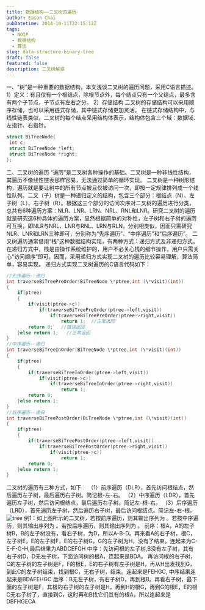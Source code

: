 ```yaml
---
title: 数据结构——二叉树的遍历
author: Eason Chai
pubDatetime: 2014-10-11T22:15:12Z
tags:
  - NOIP
  - 数据结构
  - 算法
slug: data-structure-binary-tree
draft: false
featured: false
description: 二叉树解惑
---
```


一、“树”是一种重要的数据结构，本文浅谈二叉树的遍历问题，采用C语言描述。 1）定义：有且仅有一个根结点，除根节点外，每个结点只有一个父结点，最多含有两个子节点，子节点有左右之分。 2）存储结构 二叉树的存储结构可以采用顺序存储，也可以采用链式存储，其中链式存储更加灵活。 在链式存储结构中，与线性链表类似，二叉树的每个结点采用结构体表示，结构体包含三个域：数据域、左指针、右指针。

```c
struct BiTreeNode{
 int c;
 struct BiTreeNode *left;
 struct BiTreeNode *right;
};


```

二、二叉树的遍历 “遍历”是二叉树各种操作的基础。二叉树是一种非线性结构，其遍历不像线性链表那样容易，无法通过简单的循环实现。 二叉树是一种树形结构，遍历就是要让树中的所有节点被且仅被访问一次，即按一定规律排列成一个线性队列。二叉（子）树是一种递归定义的结构，包含三个部分：根结点（N）、左子树（L）、右子树（R）。根据这三个部分的访问次序对二叉树的遍历进行分类，总共有6种遍历方案：NLR、LNR、LRN、NRL、RNL和LNR。研究二叉树的遍历就是研究这6种具体的遍历方案，显然根据简单的对称性，左子树和右子树的遍历可互换，即NLR与NRL、LNR与RNL、LRN与RLN，分别相类似，因而只需研究NLR、LNR和LRN三种即可，分别称为“先序遍历”、“中序遍历”和“后序遍历”。 二叉树遍历通常借用“栈”这种数据结构实现，有两种方式：递归方式及非递归方式。 在递归方式中，栈是由操作系统维护的，用户不必关心栈的细节操作，用户只需关心“访问顺序”即可。因而，采用递归方式实现二叉树的遍历比较容易理解，算法简单，容易实现。 递归方式实现二叉树遍历的C语言代码如下：

```c
//先序遍历--递归
int traverseBiTreePreOrder(BiTreeNode \*ptree,int (\*visit)(int))
{
	if(ptree)
	{
		if(visit(ptree->c))
			if(traverseBiTreePreOrder(ptree->left,visit))
				if(traverseBiTreePreOrder(ptree->right,visit))
					return 1;  //正常返回
		return 0;   //错误返回
	}else return 1;   //正常返回
}
//中序遍历--递归
int traverseBiTreeInOrder(BiTreeNode \*ptree,int (\*visit)(int))
{
	if(ptree)
	{
		if(traverseBiTreeInOrder(ptree->left,visit))
			if(visit(ptree->c))
				if(traverseBiTreeInOrder(ptree->right,visit))
					return 1;
		return 0;
	}else return 1;
}
//后序遍历--递归
int traverseBiTreePostOrder(BiTreeNode \*ptree,int (\*visit)(int))
{
	if(ptree)
	{
		if(traverseBiTreePostOrder(ptree->left,visit))
			if(traverseBiTreePostOrder(ptree->right,visit))
				if(visit(ptree->c))
					return 1;
		return 0;
	}else return 1;
}
```

二叉树的遍历有三种方式，如下： （1）前序遍历（DLR），首先访问根结点，然后遍历左子树，最后遍历右子树。简记根-左-右。 （2）中序遍历（LDR），首先遍历左子树，然后访问根结点，最后遍历右子树。简记左-根-右。 （3）后序遍历（LRD），首先遍历左子树，然后遍历右子树，最后访问根结点。简记左-右-根。 ![tree](https://blog.cdn.hackerchai.com/images/2014/10/tree.webp) 例1：如上图所示的二叉树，若按前序遍历，则其输出序列为 。若按中序遍历，则其输出序列为 。若按后序遍历，则其输出序列为 。 前序：根A，A的左子树B，B的左子树没有，看右子树，为D，所以A-B-D。再来看A的右子树，根C，左子树E，E的左子树F，E的右子树G，G的左子树为H，没有了结束。连起来为C-E-F-G-H,最后结果为ABDCEFGH 中序：先访问根的左子树,B没有左子树，其有右子树D，D无左子树，下面访问树的根A，连起来是BDA。 再访问根的右子树，C的左子树的左子树是F，F的根E，E的右子树有左子树是H，再从H出发找到G，到此C的左子树结束，找到根C，无右子树，结束。连起来是FEHGC, 中序结果连起来是BDAFEHGC 后序：B无左子树，有右子树D，再到根B。再看右子树，最下面的左子树是F，其根的右子树的左子树是H，再到H的根G，再到G的根E，E的根C无右子树了，直接到C，这时再和B找它们其有的根A，所以连起来是DBFHGECA
